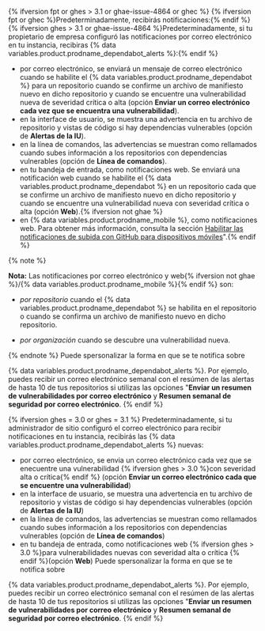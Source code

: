 {% ifversion fpt or ghes > 3.1 or ghae-issue-4864 or ghec %}
{% ifversion fpt or ghec %}Predeterminadamente, recibirás notificaciones:{% endif %}{% ifversion ghes > 3.1 or ghae-issue-4864 %}Predeterminadamente, si tu propietario de empresa configuró las notificaciones por correo electrónico en tu instancia, recibiras {% data variables.product.prodname_dependabot_alerts %}:{% endif %}

- por correo electrónico, se enviará un mensaje de correo electrónico cuando se habilite el {% data variables.product.prodname_dependabot %} para un repositorio cuando se confirme un archivo de manifiesto nuevo en dicho repositorio y cuando se encuentre una vulnerabilidad nueva de severidad crítica o alta (opción **Enviar un correo electrónico cada vez que se encuentra una vulnerabilidad**).
- en la interface de usuario, se muestra una advertencia en tu archivo de repositorio y vistas de código si hay dependencias vulnerables (opción de **Alertas de la IU**).
- en la línea de comandos, las advertencias se muestran como rellamados cuando subes información a los repositorios con dependencias vulnerables (opción de **Línea de comandos**).
- en tu bandeja de entrada, como notificaciones web. Se enviará una notificación web cuando se habilite el {% data variables.product.prodname_dependabot %} en un repositorio cada que se confirme un archivo de manifiesto nuevo en dicho repositorio y cuando se encuentre una vulnerabilidad nueva con severidad crítica o alta (opción **Web**).{% ifversion not ghae %}
- en {% data variables.product.prodname_mobile %}, como notificaciones web. Para obtener más información, consulta la sección [Habilitar las notificaciones de subida con GitHub para dispositivos móviles](/github/managing-subscriptions-and-notifications-on-github/configuring-notifications#enabling-push-notifications-with-github-for-mobile)".{% endif %}

{% note %}

**Nota:** Las notificaciones por correo electrónico y web{% ifversion not ghae %}/{% data variables.product.prodname_mobile %}{% endif %} son:

- _por repositorio_ cuando el {% data variables.product.prodname_dependabot %} se habilita en el repositorio o cuando se confirma un archivo de manifiesto nuevo en dicho repositorio.

- _por organización_ cuando se descubre una vulnerabilidad nueva.

{% endnote %}
Puede spersonalizar la forma en que se te notifica sobre

{% data variables.product.prodname_dependabot_alerts %}. Por ejemplo, puedes recibir un correo electrónico semanal con el resúmen de las alertas de hasta 10 de tus repositorios si utilizas las opciones "**Enviar un resumen de vulnerabilidades por correo electrónico** y **Resumen semanal de seguridad por correo electrónico**.
{% endif %}

{% ifversion ghes = 3.0 or ghes = 3.1 %}
Predeterminadamente, si tu administrador de sitio configuró el correo electrónico para recibir notificaciones en tu instancia, recibirás
las {% data variables.product.prodname_dependabot_alerts %} nuevas:
- por correo electrónico, se envia un correo electrónico cada vez que se enecuentre una vulnerabilidad {% ifversion ghes > 3.0 %}con severidad alta o crítica{% endif %} (opción **Enviar un correo electrónico cada que se encuentre una vulnerabilidad**)
- en la interface de usuario, se muestra una advertencia en tu archivo de repositorio y vistas de código si hay dependencias vulnerables (opción de **Alertas de la IU**)
- en la línea de comandos, las advertencias se muestran como rellamados cuando subes información a los repositorios con dependencias vulnerables (opción de **Línea de comandos**)
- en tu bandeja de entrada, como notificaciones web {% ifversion ghes > 3.0 %}para vulnerabilidades nuevas con severidad alta o crítica {% endif %}(opción **Web**)
Puede spersonalizar la forma en que se te notifica sobre

{% data variables.product.prodname_dependabot_alerts %}. Por ejemplo, puedes recibir un correo electrónico semanal con el resúmen de las alertas de hasta 10 de tus repositorios si utilizas las opciones "**Enviar un resumen de vulnerabilidades por correo electrónico** y **Resumen semanal de seguridad por correo electrónico**.
{% endif %}
